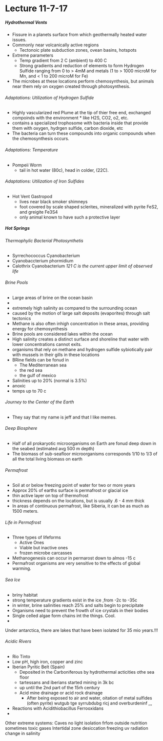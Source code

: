 <h1>Lecture 11-7-17</h1>

<h5>Hydrothermal Vents</h5>

  * Fissure in a planets surface from which geothermally heated water issues.
  * Commonly near volcanically active regions
      - Tectonoic plate subduction zones, ovean basins, hotspots
  * Extreme parameters
      - Temp gradient from 2 C (ambient) to 400 C
      - Strong gradients and reduction of elements to form Hydrogen Sulfide ranging from 0 to > 4mM and metals (1 to > 1000 microM for Mn, and < 1 to 200 microM for Fe)
  * The microbes at these locations perform chemosynthesis, but animals near them rely on oxygen created through photosynthesis.

<h6>Adaptations: Utilization of Hydrogen Sulfide</h6>

  * Highly vascularized red Plume at the tip of thier free end, exchanged compoinds with the environment * like H2S, CO2, o2, etc.
  * contains a specialized trophosome with bacteria inside that provide them with oxygen, hydrgen sulfide, carbon dioxide, etc
  * The bacteria can turn these compounds into organic compounds when the chemosynthesis occurs.

<h6>Adaptations: Temperature</h6>

  * Pompeii Worm
      - tail in hot water (80c), head in colder, (22C). 

<h6>Adaptations: Utilization of Iron Sulfides</h6>

  * Hot Vent Gastropod
      - lives near black smoker shimneys
      - foot covered by scale shaped sclerites, mineralized with pyrite FeS2, and greigite Fe3S4
      - only animal known to have such a protective layer

<h5>Hot Springs</h5>

<h6>Thermophylic Bacterial Photosynthetis</h6>

  * Syrrechococcus Cyanobacterium
  * Cyanobaccterium phormidium
  * Calothrix Cyanobacterium
 *121 C is the current upper limit of observed life*

<h6>Brine Pools</h6>

  * Large areas of brine on the ocean basin
  * 
  * extremely high salinity as compared to the surrounding ocean
  * caused by the motion of large salt deposits (evaporites) through salt tectonics
  * Methane is also often inhigh concentration in these areas, providing energy for chemosynthesis
  * Brine pools are considered lakes within the ocean
  * High salinity creates a distinct surface and shoreline that water with lower concentrations cannot exits.
  * organisms that rely on methane and hydrogen sulfide sybiotically pair with mussels in their gills in these locations
  * BRine fields can be fonud in 
      - The Mediterranean sea
      - the red sea
      - the gulf of mexico
  * Salinities up to 20% (normal is 3.5%)
  * anoxic
  * temps up to 70 c

<h6>Journey to the Center of the Earth</h6>

  * They say that my name is jeff and that I like memes.

<h6>Deep Biosphere</h6>

  * Half of all prokaryotic microorganisms on Earth are fonud deep down in the seabed (estimated avg 500 m depth)
  * The biomass of sub-seafloor microorganisms corresponds 1/10 to 1/3 of all the total living biomass on earth

<h6>Permafrost</h6>

  * Soil at or below freezing point of water for two or more years
  * Approx 20% of earths surface is permafrost or glacial ice
  * thin active layer on top of thermofrost
  * thickness depends on the locations, but is usually .6 - 4 mm thick
  * In areas of continuous permafrost, like Siberia, it can be as much as 1500 meters.

<h6>Life in Permafrost</h6>

  * Three types of lifeforms
      - Active Ones
      - Viable but inactive ones
      - frozen microbe carcasses
  * Methanogenesis can occur in permarost down to almos -15 c
  * Permafrost organisms are very sensitive to the effects of global warming.

<h6>Sea Ice</h6>

  * briny habitat
  * strong temperature gradients exist in the ice ,from -2c to -35c
  * in winter, brine salinities reach 25% and salts begin to precipitate
  * Organisms need to prevent the frowth of ice crystals in their bodies
  * Single celled algae form chains int the things. Cool.
  * 
Under antarctica, there are lakes that have been isolated for 35 mio years.!!!

<h6>Acidic Rivers</h6>

  * Rio Tinto
  * Low pH, high iron, copper and zinc
  * Iberian Pyritic Belt (Spain)
      - Deposited in the Carboniferous by hydrothermal acticities othe sea floor
      - tartessans and iberians started mining in 3k bc
      - up until the 2nd part of the 15rh century
      - Acid mine drainage or acid rock drainage
          + After being exposed to air and water, oitation of metal sulfides (often pyrite) wutgub tge syrrubdubg ricj and overburdeninf ,,,
  * Reactions with Acidithiobacillus Ferrooxidans
  * 


Other extreme systems:
    Caves
        no light
        isolation frfom outside nutrition
        sometimes toxic gases
    Intertidal zone
        desiccation
        freezing
        uv radiation
        change in salinity